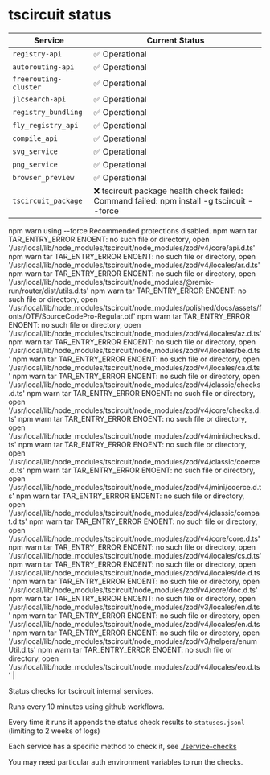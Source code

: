 # tscircuit status

<!-- START_STATUS_TABLE -->

| Service               | Current Status |
| --------------------- | -------------- |
| `registry-api` | ✅ Operational |
| `autorouting-api` | ✅ Operational |
| `freerouting-cluster` | ✅ Operational |
| `jlcsearch-api` | ✅ Operational |
| `registry_bundling` | ✅ Operational |
| `fly_registry_api` | ✅ Operational |
| `compile_api` | ✅ Operational |
| `svg_service` | ✅ Operational |
| `png_service` | ✅ Operational |
| `browser_preview` | ✅ Operational |
| `tscircuit_package` | ❌ tscircuit package health check failed: Command failed: npm install -g tscircuit --force
npm warn using --force Recommended protections disabled.
npm warn tar TAR_ENTRY_ERROR ENOENT: no such file or directory, open '/usr/local/lib/node_modules/tscircuit/node_modules/zod/v4/core/api.d.ts'
npm warn tar TAR_ENTRY_ERROR ENOENT: no such file or directory, open '/usr/local/lib/node_modules/tscircuit/node_modules/zod/v4/locales/ar.d.ts'
npm warn tar TAR_ENTRY_ERROR ENOENT: no such file or directory, open '/usr/local/lib/node_modules/tscircuit/node_modules/@remix-run/router/dist/utils.d.ts'
npm warn tar TAR_ENTRY_ERROR ENOENT: no such file or directory, open '/usr/local/lib/node_modules/tscircuit/node_modules/polished/docs/assets/fonts/OTF/SourceCodePro-Regular.otf'
npm warn tar TAR_ENTRY_ERROR ENOENT: no such file or directory, open '/usr/local/lib/node_modules/tscircuit/node_modules/zod/v4/locales/az.d.ts'
npm warn tar TAR_ENTRY_ERROR ENOENT: no such file or directory, open '/usr/local/lib/node_modules/tscircuit/node_modules/zod/v4/locales/be.d.ts'
npm warn tar TAR_ENTRY_ERROR ENOENT: no such file or directory, open '/usr/local/lib/node_modules/tscircuit/node_modules/zod/v4/locales/ca.d.ts'
npm warn tar TAR_ENTRY_ERROR ENOENT: no such file or directory, open '/usr/local/lib/node_modules/tscircuit/node_modules/zod/v4/classic/checks.d.ts'
npm warn tar TAR_ENTRY_ERROR ENOENT: no such file or directory, open '/usr/local/lib/node_modules/tscircuit/node_modules/zod/v4/core/checks.d.ts'
npm warn tar TAR_ENTRY_ERROR ENOENT: no such file or directory, open '/usr/local/lib/node_modules/tscircuit/node_modules/zod/v4/mini/checks.d.ts'
npm warn tar TAR_ENTRY_ERROR ENOENT: no such file or directory, open '/usr/local/lib/node_modules/tscircuit/node_modules/zod/v4/classic/coerce.d.ts'
npm warn tar TAR_ENTRY_ERROR ENOENT: no such file or directory, open '/usr/local/lib/node_modules/tscircuit/node_modules/zod/v4/mini/coerce.d.ts'
npm warn tar TAR_ENTRY_ERROR ENOENT: no such file or directory, open '/usr/local/lib/node_modules/tscircuit/node_modules/zod/v4/classic/compat.d.ts'
npm warn tar TAR_ENTRY_ERROR ENOENT: no such file or directory, open '/usr/local/lib/node_modules/tscircuit/node_modules/zod/v4/core/core.d.ts'
npm warn tar TAR_ENTRY_ERROR ENOENT: no such file or directory, open '/usr/local/lib/node_modules/tscircuit/node_modules/zod/v4/locales/cs.d.ts'
npm warn tar TAR_ENTRY_ERROR ENOENT: no such file or directory, open '/usr/local/lib/node_modules/tscircuit/node_modules/zod/v4/locales/de.d.ts'
npm warn tar TAR_ENTRY_ERROR ENOENT: no such file or directory, open '/usr/local/lib/node_modules/tscircuit/node_modules/zod/v4/core/doc.d.ts'
npm warn tar TAR_ENTRY_ERROR ENOENT: no such file or directory, open '/usr/local/lib/node_modules/tscircuit/node_modules/zod/v3/locales/en.d.ts'
npm warn tar TAR_ENTRY_ERROR ENOENT: no such file or directory, open '/usr/local/lib/node_modules/tscircuit/node_modules/zod/v4/locales/en.d.ts'
npm warn tar TAR_ENTRY_ERROR ENOENT: no such file or directory, open '/usr/local/lib/node_modules/tscircuit/node_modules/zod/v3/helpers/enumUtil.d.ts'
npm warn tar TAR_ENTRY_ERROR ENOENT: no such file or directory, open '/usr/local/lib/node_modules/tscircuit/node_modules/zod/v4/locales/eo.d.ts'
 |

<!-- END_STATUS_TABLE -->

Status checks for tscircuit internal services.

Runs every 10 minutes using github workflows.

Every time it runs it appends the status check results to `statuses.jsonl` (limiting to
2 weeks of logs)

Each service has a specific method to check it, see [./service-checks](./service-checks)

You may need particular auth environment variables to run the checks.
